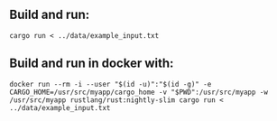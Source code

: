 ## Build and run:

`cargo run < ../data/example_input.txt`

## Build and run in docker with:

`docker run --rm -i --user "$(id -u)":"$(id -g)" -e CARGO_HOME=/usr/src/myapp/cargo_home -v "$PWD":/usr/src/myapp -w /usr/src/myapp rustlang/rust:nightly-slim cargo run < ../data/example_input.txt`
